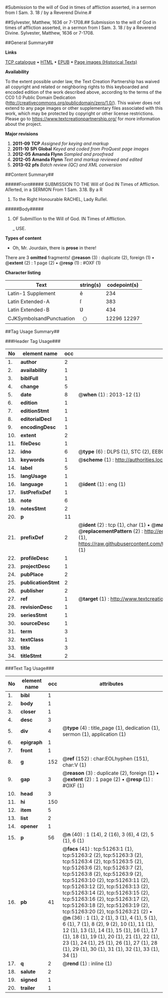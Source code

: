 #Submission to the will of God in times of affliction asserted, in a sermon from I Sam. 3. 18 / by a Reverend Divine.#

##Sylvester, Matthew, 1636 or 7-1708.##
Submission to the will of God in times of affliction asserted, in a sermon from I Sam. 3. 18 / by a Reverend Divine.
Sylvester, Matthew, 1636 or 7-1708.

##General Summary##

**Links**

[TCP catalogue](http://www.ota.ox.ac.uk/tcp/)  • 
[HTML](http://tei.it.ox.ac.uk/tcp/Texts-HTML/free/A62/A62092.html)  • 
[EPUB](http://tei.it.ox.ac.uk/tcp/Texts-EPUB/free/A62/A62092.epub) • 
[Page images (Historical Texts)](https://historicaltexts.jisc.ac.uk/eebo-11940666e)

**Availability**

To the extent possible under law, the Text Creation Partnership has waived all copyright and related or neighboring rights to this keyboarded and encoded edition of the work described above, according to the terms of the CC0 1.0 Public Domain Dedication (http://creativecommons.org/publicdomain/zero/1.0/). This waiver does not extend to any page images or other supplementary files associated with this work, which may be protected by copyright or other license restrictions. Please go to https://www.textcreationpartnership.org/ for more information about the project.

**Major revisions**

1. __2011-09__ __TCP__ *Assigned for keying and markup*
1. __2011-10__ __SPi Global__ *Keyed and coded from ProQuest page images*
1. __2012-05__ __Amanda Flynn__ *Sampled and proofread*
1. __2012-05__ __Amanda Flynn__ *Text and markup reviewed and edited*
1. __2013-02__ __pfs__ *Batch review (QC) and XML conversion*

##Content Summary##

#####Front#####
SUBMISSION TO THE Will of God IN Times of Affliction. Aſſerted, in a SERMON From 1 Sam. 3.18. By a R
1. To the Right Honourable RACHEL, Lady Ruſſel.

#####Body#####

1. OF Submiſſion to the Will of God. IN Times of Affliction.

    _ USE.

**Types of content**

  * Oh, Mr. Jourdain, there is **prose** in there!

There are 3 **omitted** fragments! 
 @__reason__ (3) : duplicate (2), foreign (1)  •  @__extent__ (2) : 1 page (2)  •  @__resp__ (1) : #OXF (1)

**Character listing**


|Text|string(s)|codepoint(s)|
|---|---|---|
|Latin-1 Supplement|ê|234|
|Latin Extended-A|ſ|383|
|Latin Extended-B|Ʋ|434|
|CJKSymbolsandPunctuation|〈〉|12296 12297|

##Tag Usage Summary##

###Header Tag Usage###

|No|element name|occ|attributes|
|---|---|---|---|
|1.|__author__|2||
|2.|__availability__|1||
|3.|__biblFull__|1||
|4.|__change__|5||
|5.|__date__|8| @__when__ (1) : 2013-12 (1)|
|6.|__edition__|1||
|7.|__editionStmt__|1||
|8.|__editorialDecl__|1||
|9.|__encodingDesc__|1||
|10.|__extent__|2||
|11.|__fileDesc__|1||
|12.|__idno__|6| @__type__ (6) : DLPS (1), STC (2), EEBO-CITATION (1), OCLC (1), VID (1)|
|13.|__keywords__|1| @__scheme__ (1) : http://authorities.loc.gov/ (1)|
|14.|__label__|5||
|15.|__langUsage__|1||
|16.|__language__|1| @__ident__ (1) : eng (1)|
|17.|__listPrefixDef__|1||
|18.|__note__|6||
|19.|__notesStmt__|2||
|20.|__p__|11||
|21.|__prefixDef__|2| @__ident__ (2) : tcp (1), char (1)  •  @__matchPattern__ (2) : ([0-9\-]+):([0-9IVX]+) (1), (.+) (1)  •  @__replacementPattern__ (2) : http://eebo.chadwyck.com/downloadtiff?vid=$1&page=$2 (1), https://raw.githubusercontent.com/textcreationpartnership/Texts/master/tcpchars.xml#$1 (1)|
|22.|__profileDesc__|1||
|23.|__projectDesc__|1||
|24.|__pubPlace__|2||
|25.|__publicationStmt__|2||
|26.|__publisher__|2||
|27.|__ref__|1| @__target__ (1) : http://www.textcreationpartnership.org/docs/. (1)|
|28.|__revisionDesc__|1||
|29.|__seriesStmt__|1||
|30.|__sourceDesc__|1||
|31.|__term__|3||
|32.|__textClass__|1||
|33.|__title__|3||
|34.|__titleStmt__|2||


###Text Tag Usage###

|No|element name|occ|attributes|
|---|---|---|---|
|1.|__bibl__|1||
|2.|__body__|1||
|3.|__closer__|1||
|4.|__desc__|3||
|5.|__div__|4| @__type__ (4) : title_page (1), dedication (1), sermon (1), application (1)|
|6.|__epigraph__|1||
|7.|__front__|1||
|8.|__g__|152| @__ref__ (152) : char:EOLhyphen (151), char:V (1)|
|9.|__gap__|3| @__reason__ (3) : duplicate (2), foreign (1)  •  @__extent__ (2) : 1 page (2)  •  @__resp__ (1) : #OXF (1)|
|10.|__head__|3||
|11.|__hi__|150||
|12.|__item__|5||
|13.|__list__|2||
|14.|__opener__|1||
|15.|__p__|56| @__n__ (40) : 1 (14), 2 (16), 3 (6), 4 (2), 5 (1), 6 (1)|
|16.|__pb__|41| @__facs__ (41) : tcp:51263:1 (1), tcp:51263:2 (2), tcp:51263:3 (2), tcp:51263:4 (2), tcp:51263:5 (2), tcp:51263:6 (2), tcp:51263:7 (2), tcp:51263:8 (2), tcp:51263:9 (2), tcp:51263:10 (2), tcp:51263:11 (2), tcp:51263:12 (2), tcp:51263:13 (2), tcp:51263:14 (2), tcp:51263:15 (2), tcp:51263:16 (2), tcp:51263:17 (2), tcp:51263:18 (2), tcp:51263:19 (2), tcp:51263:20 (2), tcp:51263:21 (2)  •  @__n__ (36) : 1 (1), 2 (1), 3 (1), 4 (1), 5 (1), 6 (1), 7 (1), 8 (2), 9 (2), 10 (1), 11 (1), 12 (1), 13 (1), 14 (1), 15 (1), 16 (1), 17 (1), 18 (1), 19 (1), 20 (1), 21 (1), 22 (1), 23 (1), 24 (1), 25 (1), 26 (1), 27 (1), 28 (1), 29 (1), 30 (1), 31 (1), 32 (1), 33 (1), 34 (1)|
|17.|__q__|2| @__rend__ (1) : inline (1)|
|18.|__salute__|2||
|19.|__signed__|1||
|20.|__trailer__|1||
